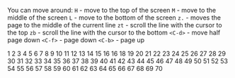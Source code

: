 You can move around:
`H` - move to the top of the screen
`M` - move to the middle of the screen
`L` - move to the bottom of the screen
`z.` - moves the page to the middle of the current line
`zt` - scroll the line with the cursor to the top
`zb` - scroll the line with the cursor to the bottom
`<C-d>` - move half page down
`<C-f>` - page down
`<C-b>` - page up

1
2
3
4
5
6
7
8
9
10
11
12
13
14
15
16
16
18
19
20
21
22
23
24
25
26
27
28
29
30
31
32
33
34
35
36
37
38
39
40
41
42
43
44
45
46
47
48
49
50
51
52
53
54
55
56
57
58
59
60
61
62
63
64
65
66
67
68
69
70
